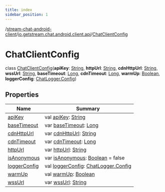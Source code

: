 ```yaml
---
title: index
sidebar_position: 1
---
```

/[stream-chat-android-client](../../index.md)/[io.getstream.chat.android.client.api](../index.md)/[ChatClientConfig](index.md)  
  
  
  
# ChatClientConfig  
class [ChatClientConfig](index.md)(**apiKey**: [String](https://kotlinlang.org/api/latest/jvm/stdlib/kotlin/-string/index.html), **httpUrl**: [String](https://kotlinlang.org/api/latest/jvm/stdlib/kotlin/-string/index.html), **cdnHttpUrl**: [String](https://kotlinlang.org/api/latest/jvm/stdlib/kotlin/-string/index.html), **wssUrl**: [String](https://kotlinlang.org/api/latest/jvm/stdlib/kotlin/-string/index.html), **baseTimeout**: [Long](https://kotlinlang.org/api/latest/jvm/stdlib/kotlin/-long/index.html), **cdnTimeout**: [Long](https://kotlinlang.org/api/latest/jvm/stdlib/kotlin/-long/index.html), **warmUp**: [Boolean](https://kotlinlang.org/api/latest/jvm/stdlib/kotlin/-boolean/index.html), **loggerConfig**: [ChatLogger.Config](../../io.getstream.chat.android.client.logger/ChatLogger/Config/index.md))  
  
## Properties  
  
|  Name |  Summary | 
|---|---|
| <a name="io.getstream.chat.android.client.api/ChatClientConfig/apiKey/#/PointingToDeclaration/"></a>[apiKey](apiKey.md)| <a name="io.getstream.chat.android.client.api/ChatClientConfig/apiKey/#/PointingToDeclaration/"></a>val [apiKey](apiKey.md): [String](https://kotlinlang.org/api/latest/jvm/stdlib/kotlin/-string/index.html)|
| <a name="io.getstream.chat.android.client.api/ChatClientConfig/baseTimeout/#/PointingToDeclaration/"></a>[baseTimeout](baseTimeout.md)| <a name="io.getstream.chat.android.client.api/ChatClientConfig/baseTimeout/#/PointingToDeclaration/"></a>var [baseTimeout](baseTimeout.md): [Long](https://kotlinlang.org/api/latest/jvm/stdlib/kotlin/-long/index.html)|
| <a name="io.getstream.chat.android.client.api/ChatClientConfig/cdnHttpUrl/#/PointingToDeclaration/"></a>[cdnHttpUrl](cdnHttpUrl.md)| <a name="io.getstream.chat.android.client.api/ChatClientConfig/cdnHttpUrl/#/PointingToDeclaration/"></a>var [cdnHttpUrl](cdnHttpUrl.md): [String](https://kotlinlang.org/api/latest/jvm/stdlib/kotlin/-string/index.html)|
| <a name="io.getstream.chat.android.client.api/ChatClientConfig/cdnTimeout/#/PointingToDeclaration/"></a>[cdnTimeout](cdnTimeout.md)| <a name="io.getstream.chat.android.client.api/ChatClientConfig/cdnTimeout/#/PointingToDeclaration/"></a>var [cdnTimeout](cdnTimeout.md): [Long](https://kotlinlang.org/api/latest/jvm/stdlib/kotlin/-long/index.html)|
| <a name="io.getstream.chat.android.client.api/ChatClientConfig/httpUrl/#/PointingToDeclaration/"></a>[httpUrl](httpUrl.md)| <a name="io.getstream.chat.android.client.api/ChatClientConfig/httpUrl/#/PointingToDeclaration/"></a>var [httpUrl](httpUrl.md): [String](https://kotlinlang.org/api/latest/jvm/stdlib/kotlin/-string/index.html)|
| <a name="io.getstream.chat.android.client.api/ChatClientConfig/isAnonymous/#/PointingToDeclaration/"></a>[isAnonymous](isAnonymous.md)| <a name="io.getstream.chat.android.client.api/ChatClientConfig/isAnonymous/#/PointingToDeclaration/"></a>var [isAnonymous](isAnonymous.md): [Boolean](https://kotlinlang.org/api/latest/jvm/stdlib/kotlin/-boolean/index.html) = false|
| <a name="io.getstream.chat.android.client.api/ChatClientConfig/loggerConfig/#/PointingToDeclaration/"></a>[loggerConfig](loggerConfig.md)| <a name="io.getstream.chat.android.client.api/ChatClientConfig/loggerConfig/#/PointingToDeclaration/"></a>val [loggerConfig](loggerConfig.md): [ChatLogger.Config](../../io.getstream.chat.android.client.logger/ChatLogger/Config/index.md)|
| <a name="io.getstream.chat.android.client.api/ChatClientConfig/warmUp/#/PointingToDeclaration/"></a>[warmUp](warmUp.md)| <a name="io.getstream.chat.android.client.api/ChatClientConfig/warmUp/#/PointingToDeclaration/"></a>val [warmUp](warmUp.md): [Boolean](https://kotlinlang.org/api/latest/jvm/stdlib/kotlin/-boolean/index.html)|
| <a name="io.getstream.chat.android.client.api/ChatClientConfig/wssUrl/#/PointingToDeclaration/"></a>[wssUrl](wssUrl.md)| <a name="io.getstream.chat.android.client.api/ChatClientConfig/wssUrl/#/PointingToDeclaration/"></a>var [wssUrl](wssUrl.md): [String](https://kotlinlang.org/api/latest/jvm/stdlib/kotlin/-string/index.html)|

